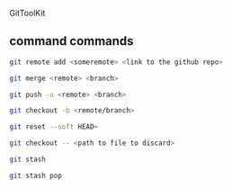 GitToolKit

## command commands 

```bash
git remote add <someremote> <link to the github repo>

git merge <remote> <branch>

git push -u <remote> <branch>

git checkout -b <remote/branch>

git reset --soft HEAD~

git checkout -- <path to file to discard>

git stash

git stash pop
```